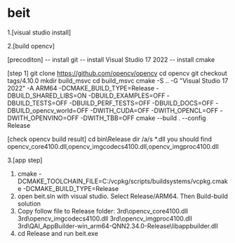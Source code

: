 # beit
1.[visual studio install]

2.[build opencv]

[precoditon]
-- install git
-- install Visual Studio 17 2022
-- install cmake 

[step 1]
git clone https://github.com/opencv/opencv
cd opencv
git checkout tags/4.10.0
mkdir build_msvc
cd build_msvc
cmake -S .. -G "Visual Studio 17 2022" -A ARM64 -DCMAKE_BUILD_TYPE=Release -DBUILD_SHARED_LIBS=ON -DBUILD_EXAMPLES=OFF -DBUILD_TESTS=OFF -DBUILD_PERF_TESTS=OFF -DBUILD_DOCS=OFF -DBUILD_opencv_world=OFF -DWITH_CUDA=OFF -DWITH_OPENCL=OFF -DWITH_OPENVINO=OFF -DWITH_TBB=OFF
cmake --build . --config Release

[check opencv build result]
cd bin\Release
dir /a/s *.dll 
you should find opencv_core4100.dll,opencv_imgcodecs4100.dll,opencv_imgproc4100.dll




3.[app step]
1. cmake -DCMAKE_TOOLCHAIN_FILE=C:/vcpkg/scripts/buildsystems/vcpkg.cmake -DCMAKE_BUILD_TYPE=Release
2. open beit.sln with visual studio. Select Release/ARM64. Then Build-build solution
3. Copy follow file to Release folder:
3rd\opencv_core4100.dll
3rd\opencv_imgcodecs4100.dll
3rd\opencv_imgproc4100.dll
3rd\QAI_AppBuilder-win_arm64-QNN2.34.0-Release\libappbuilder.dll
4. cd Release and run beit.exe
